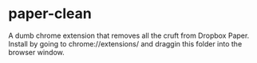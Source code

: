 # paper-clean

A dumb chrome extension that removes all the cruft from Dropbox Paper.
Install by going to chrome://extensions/ and draggin this folder into the browser window.
